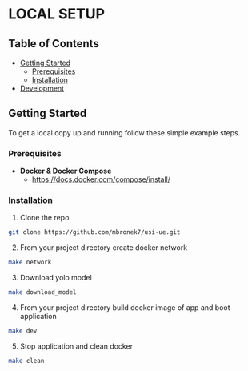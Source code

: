 # LOCAL SETUP

<!-- TABLE OF CONTENTS -->
## Table of Contents

* [Getting Started](#getting-started)
  * [Prerequisites](#prerequisites)
  * [Installation](#installation)
* [Development](#development)

## Getting Started
To get a local copy up and running follow these simple example steps.

<!-- PREREQUISITES -->
### Prerequisites

- **Docker & Docker Compose**
  - https://docs.docker.com/compose/install/

<!-- INSTALLATION -->
### Installation

1. Clone the repo
```sh
git clone https://github.com/mbronek7/usi-ue.git
```
2. From your project directory create docker network
```sh
make network
```
3. Download yolo model
```sh
make download_model
```
4. From your project directory build docker image of app and boot application
```sh
make dev
```
5. Stop application and clean docker
```sh
make clean
```
